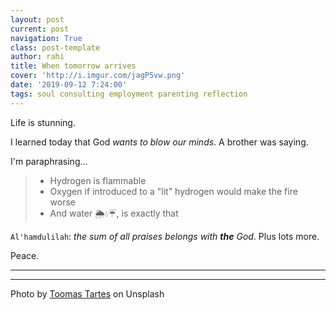 ```yaml
---
layout: post
current: post
navigation: True
class: post-template
author: rahi
title: When tomorrow arrives
cover: 'http://i.imgur.com/jagP5vw.png'
date: '2019-09-12 7:24:00'
tags: soul consulting employment parenting reflection
---
```


Life is stunning.

I learned today that God _wants to blow our minds_. A brother was saying.

I'm paraphrasing...

> - Hydrogen is flammable
> - Oxygen if introduced to a "lit" hydrogen would make the fire worse
> - And water 🌦💧☔, is exactly that

`Al'hamdulilah`: _the sum of all praises belongs with **the** God_. Plus lots more.

Peace.

---

---

Photo by [Toomas Tartes](https://unsplash.com/photos/4QTBhzYm7Z8) on Unsplash
